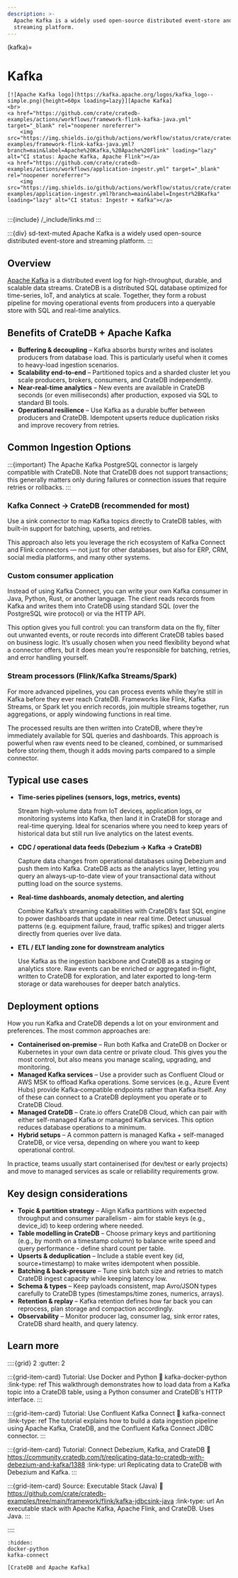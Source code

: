 ```yaml
---
description: >-
  Apache Kafka is a widely used open-source distributed event-store and
  streaming platform.
---
```

(kafka)=
# Kafka

```{div} .float-right .text-right
[![Apache Kafka logo](https://kafka.apache.org/logos/kafka_logo--simple.png){height=60px loading=lazy}][Apache Kafka]
<br>
<a href="https://github.com/crate/cratedb-examples/actions/workflows/framework-flink-kafka-java.yml" target="_blank" rel="noopener noreferrer">
    <img src="https://img.shields.io/github/actions/workflow/status/crate/cratedb-examples/framework-flink-kafka-java.yml?branch=main&label=Apache%20Kafka,%20Apache%20Flink" loading="lazy" alt="CI status: Apache Kafka, Apache Flink"></a>
<a href="https://github.com/crate/cratedb-examples/actions/workflows/application-ingestr.yml" target="_blank" rel="noopener noreferrer">
    <img src="https://img.shields.io/github/actions/workflow/status/crate/cratedb-examples/application-ingestr.yml?branch=main&label=Ingestr%2BKafka" loading="lazy" alt="CI status: Ingestr + Kafka"></a>
```
```{div} .clearfix
```

:::{include} /_include/links.md
:::

:::{div} sd-text-muted
Apache Kafka is a widely used open-source distributed event-store and streaming platform.
:::


## Overview

[Apache Kafka] is a distributed event log for high-throughput, durable, and scalable data streams. CrateDB is a distributed SQL database optimized for time-series, IoT, and analytics at scale. Together, they form a robust pipeline for moving operational events from producers into a queryable store with SQL and real-time analytics.

## Benefits of CrateDB + Apache Kafka

* **Buffering & decoupling** – Kafka absorbs bursty writes and isolates producers from database load. This is particularly useful when it comes to heavy-load ingestion scenarios.
* **Scalability end-to-end** – Partitioned topics and a sharded cluster let you scale producers, brokers, consumers, and CrateDB independently.
* **Near-real-time analytics** – New events are available in CrateDB seconds (or even milliseconds) after production, exposed via SQL to standard BI tools.
* **Operational resilience** – Use Kafka as a durable buffer between producers and CrateDB. Idempotent upserts reduce duplication risks and improve recovery from retries.

## Common Ingestion Options

:::{important}
The Apache Kafka PostgreSQL connector is largely compatible with CrateDB. Note that CrateDB does not support transactions; this generally matters only during failures or connection issues that require retries or rollbacks.
:::

### Kafka Connect → CrateDB (recommended for most)

Use a sink connector to map Kafka topics directly to CrateDB tables, with built-in support for batching, upserts, and retries.&#x20;

This approach also lets you leverage the rich ecosystem of Kafka Connect and Flink connectors — not just for other databases, but also for ERP, CRM, social media platforms, and many other systems.

### Custom consumer application

Instead of using Kafka Connect, you can write your own Kafka consumer in Java, Python, Rust, or another language. The client reads records from Kafka and writes them into CrateDB using standard SQL (over the PostgreSQL wire protocol) or via the HTTP API.

This option gives you full control: you can transform data on the fly, filter out unwanted events, or route records into different CrateDB tables based on business logic. It’s usually chosen when you need flexibility beyond what a connector offers, but it does mean you’re responsible for batching, retries, and error handling yourself.

### Stream processors (Flink/Kafka Streams/Spark)

For more advanced pipelines, you can process events while they’re still in Kafka before they ever reach CrateDB. Frameworks like Flink, Kafka Streams, or Spark let you enrich records, join multiple streams together, run aggregations, or apply windowing functions in real time.

The processed results are then written into CrateDB, where they’re immediately available for SQL queries and dashboards. This approach is powerful when raw events need to be cleaned, combined, or summarised before storing them, though it adds moving parts compared to a simple connector.

## Typical use cases

*   **Time-series pipelines (sensors, logs, metrics, events)**

    Stream high-volume data from IoT devices, application logs, or monitoring systems into Kafka, then land it in CrateDB for storage and real-time querying. Ideal for scenarios where you need to keep years of historical data but still run live analytics on the latest events.
*   **CDC / operational data feeds (Debezium → Kafka → CrateDB)**

    Capture data changes from operational databases using Debezium and push them into Kafka. CrateDB acts as the analytics layer, letting you query an always-up-to-date view of your transactional data without putting load on the source systems.
*   **Real-time dashboards, anomaly detection, and alerting**

    Combine Kafka’s streaming capabilities with CrateDB’s fast SQL engine to power dashboards that update in near real time. Detect unusual patterns (e.g. equipment failure, fraud, traffic spikes) and trigger alerts directly from queries over live data.
*   **ETL / ELT landing zone for downstream analytics**

    Use Kafka as the ingestion backbone and CrateDB as a staging or analytics store. Raw events can be enriched or aggregated in-flight, written to CrateDB for exploration, and later exported to long-term storage or data warehouses for deeper batch analytics.

## Deployment options

How you run Kafka and CrateDB depends a lot on your environment and preferences. The most common approaches are:

* **Containerised on-premise** – Run both Kafka and CrateDB on Docker or Kubernetes in your own data centre or private cloud. This gives you the most control, but also means you manage scaling, upgrading, and monitoring.
* **Managed Kafka services** – Use a provider such as Confluent Cloud or AWS MSK to offload Kafka operations. Some services (e.g., Azure Event Hubs) provide Kafka‑compatible endpoints rather than Kafka itself. Any of these can connect to a CrateDB deployment you operate or to CrateDB Cloud.
* **Managed CrateDB** – Crate\.io offers CrateDB Cloud, which can pair with either self-managed Kafka or managed Kafka services. This option reduces database operations to a minimum.
* **Hybrid setups** – A common pattern is managed Kafka + self-managed CrateDB, or vice versa, depending on where you want to keep operational control.

In practice, teams usually start containerised (for dev/test or early projects) and move to managed services as scale or reliability requirements grow.

## Key design considerations

* **Topic & partition strategy** – Align Kafka partitions with expected throughput and consumer parallelism - aim for stable keys (e.g., device\_id) to keep ordering where needed.
* **Table modelling in CrateDB** – Choose primary keys and partitioning (e.g., by month on a timestamp column) to balance write speed and query performance - define shard count per table.
* **Upserts & deduplication** – Include a stable event key (id, source+timestamp) to make writes idempotent when possible.
* **Batching & back-pressure** – Tune sink batch size and retries to match CrateDB ingest capacity while keeping latency low.
* **Schema & types** – Keep payloads consistent, map Avro/JSON types carefully to CrateDB types (timestamps/time zones, numerics, arrays).
* **Retention & replay** – Kafka retention defines how far back you can reprocess, plan storage and compaction accordingly.
* **Observability** – Monitor producer lag, consumer lag, sink error rates, CrateDB shard health, and query latency.

## Learn more

::::{grid} 2
:gutter: 2

:::{grid-item-card} Tutorial: Use Docker and Python
:link: kafka-docker-python
:link-type: ref
This walkthrough demonstrates how to load data from a Kafka topic into a
CrateDB table, using a Python consumer and CrateDB's HTTP interface.
:::

:::{grid-item-card} Tutorial: Use Confluent Kafka Connect
:link: kafka-connect
:link-type: ref
The tutorial explains how to build a data ingestion pipeline using Apache
Kafka, CrateDB, and the Confluent Kafka Connect JDBC connector.
:::

:::{grid-item-card} Tutorial: Connect Debezium, Kafka, and CrateDB
:link: https://community.cratedb.com/t/replicating-data-to-cratedb-with-debezium-and-kafka/1388
:link-type: url
Replicating data to CrateDB with Debezium and Kafka.
:::

:::{grid-item-card} Source: Executable Stack (Java)
:link: https://github.com/crate/cratedb-examples/tree/main/framework/flink/kafka-jdbcsink-java
:link-type: url
An executable stack with Apache Kafka, Apache Flink, and CrateDB. Uses Java.
:::

::::

```{toctree}
:hidden:
docker-python
kafka-connect
```

```{seealso}
[CrateDB and Apache Kafka]
```


[Apache Kafka]: https://kafka.apache.org/
[CrateDB and Apache Kafka]: https://cratedb.com/integrations/cratedb-and-kafka
